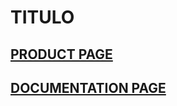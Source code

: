 # TITULO
## [PRODUCT PAGE](https://heltec.org/project/htcc-ab01-v2/)
## [DOCUMENTATION PAGE](https://docs.heltec.cn/en/node/asr650x/htcc_ab01/index.html)
